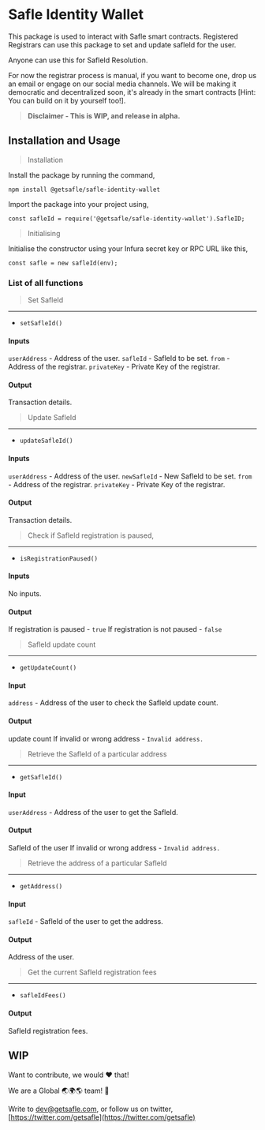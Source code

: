 # Safle Identity Wallet

This package is used to interact with Safle smart contracts. Registered Registrars can use this package to set and update safleId for the user.

Anyone can use this for SafleId Resolution.

For now the registrar process is manual, if you want to become one, drop us an email or engage on our social media channels. We will be making it democratic and decentralized soon, it's already in the smart contracts [Hint: You can build on it by yourself too!].

> **Disclaimer - This is WIP, and release in alpha.**

## Installation and Usage

> Installation

Install the package by running the command,

```npm install @getsafle/safle-identity-wallet```

Import the package into your project using,

```const safleId = require('@getsafle/safle-identity-wallet').SafleID;```

> Initialising

Initialise the constructor using your Infura secret key or RPC URL like this,

```const safle = new safleId(env);```


### List of all functions

> Set SafleId

---

* ```setSafleId()```

#### Inputs

```userAddress``` - Address of the user.
```safleId``` - SafleId to be set.
```from``` - Address of the registrar.
```privateKey``` - Private Key of the registrar.

#### Output

Transaction details.

> Update SafleId

___

* ```updateSafleId()```

#### Inputs

```userAddress``` - Address of the user.
```newSafleId``` - New SafleId to be set.
```from``` - Address of the registrar.
```privateKey``` - Private Key of the registrar.

#### Output

Transaction details.

> Check if SafleId registration is paused,

---

* ```isRegistrationPaused()```

#### Inputs

No inputs.

#### Output

If registration is paused - ```true```
If registration is not paused - ```false```

> SafleId update count

---

* ```getUpdateCount()```

#### Input

```address``` - Address of the user to check the SafleId update count.

#### Output

update count
If invalid or wrong address - ```Invalid address.```

> Retrieve the SafleId of a particular address

---

* ```getSafleId()```

#### Input

```userAddress``` - Address of the user to get the SafleId.

#### Output

SafleId of the user
If invalid or wrong address - ```Invalid address.```

> Retrieve the address of a particular SafleId

---

* ```getAddress()```

#### Input

```safleId``` - SafleId of the user to get the address.

#### Output

Address of the user.

> Get the current SafleId registration fees

---

* ```safleIdFees()```

#### Output

SafleId registration fees.

## WIP

Want to contribute, we would :heart: that!

We are a Global :earth_asia::earth_africa::earth_americas: team! :muscle:

Write to dev@getsafle.com, or follow us on twitter, [https://twitter.com/getsafle](https://twitter.com/getsafle)
